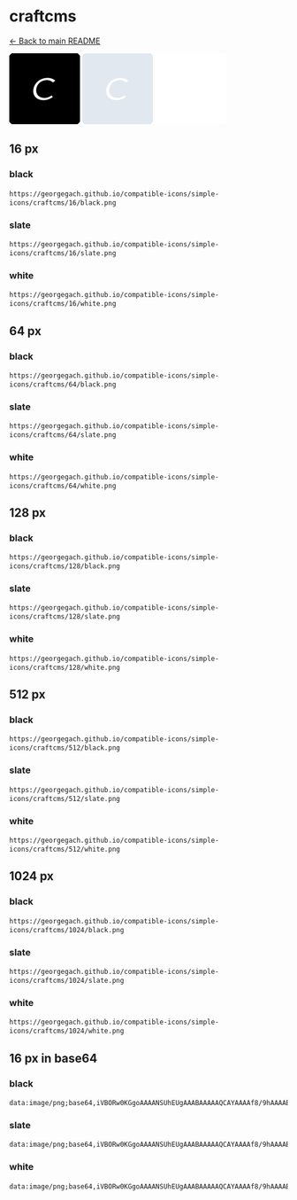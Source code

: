 # craftcms

[← Back to main README](../../README.md)


<img src="./128/black.png" width="128" alt="craftcms black icon" />
<img src="./128/slate.png" width="128" alt="craftcms slate icon" />
<img src="./128/white.png" width="128" alt="craftcms white icon" />

## 16 px

### black
```
https://georgegach.github.io/compatible-icons/simple-icons/craftcms/16/black.png
```

### slate
```
https://georgegach.github.io/compatible-icons/simple-icons/craftcms/16/slate.png
```

### white
```
https://georgegach.github.io/compatible-icons/simple-icons/craftcms/16/white.png
```

## 64 px

### black
```
https://georgegach.github.io/compatible-icons/simple-icons/craftcms/64/black.png
```

### slate
```
https://georgegach.github.io/compatible-icons/simple-icons/craftcms/64/slate.png
```

### white
```
https://georgegach.github.io/compatible-icons/simple-icons/craftcms/64/white.png
```

## 128 px

### black
```
https://georgegach.github.io/compatible-icons/simple-icons/craftcms/128/black.png
```

### slate
```
https://georgegach.github.io/compatible-icons/simple-icons/craftcms/128/slate.png
```

### white
```
https://georgegach.github.io/compatible-icons/simple-icons/craftcms/128/white.png
```

## 512 px

### black
```
https://georgegach.github.io/compatible-icons/simple-icons/craftcms/512/black.png
```

### slate
```
https://georgegach.github.io/compatible-icons/simple-icons/craftcms/512/slate.png
```

### white
```
https://georgegach.github.io/compatible-icons/simple-icons/craftcms/512/white.png
```

## 1024 px

### black
```
https://georgegach.github.io/compatible-icons/simple-icons/craftcms/1024/black.png
```

### slate
```
https://georgegach.github.io/compatible-icons/simple-icons/craftcms/1024/slate.png
```

### white
```
https://georgegach.github.io/compatible-icons/simple-icons/craftcms/1024/white.png
```

## 16 px in base64

### black
```
data:image/png;base64,iVBORw0KGgoAAAANSUhEUgAAABAAAAAQCAYAAAAf8/9hAAAABmJLR0QA/wD/AP+gvaeTAAAAmklEQVQ4jd3SMQrCQBCF4c8geAIVLLTyAJaCB7X2KpYWVikDoiAIFiIWm0qLbJmsMVr5YGFhZv55M7uQI+D54QnIe/Ey0E1lL9I6K/um+CeAfiJ2wxkHjDHFsK2DK9YRMscFZV1i0xK3MbZKOEw62GH0rjgFWGKDE47Y416X2DTCA4VqlAkWmNU1/IOPlGl435YKmWpZXSABxQtgHSv3Q0xTGwAAAABJRU5ErkJggg==
```

### slate
```
data:image/png;base64,iVBORw0KGgoAAAANSUhEUgAAABAAAAAQCAYAAAAf8/9hAAAABmJLR0QA/wD/AP+gvaeTAAAAw0lEQVQ4jcWSsUoDURREz1wCC2KrgoVNsLSwFPxQa//Ab7C0sLJc0AgSQXCxSpo9NoJFdkmyFk773px5d+7Ly/LzCTNPaNhDyprYzqaYARIazLymmH8pNDXZ/KM/A2ajJ6FD36SeE08iZ8LRbi/Qj1g3QlfxXHlX14M5i2XnJiD3FEGvt40w1sEDvcfbzKOAFFekvwVfkYXyCHwN3R0psb8IdaDeUZ7S5xI8hGyGDXawh/7/I5UyuN8dtSpiyzTICtJ+A3byTRc7RGYlAAAAAElFTkSuQmCC
```

### white
```
data:image/png;base64,iVBORw0KGgoAAAANSUhEUgAAABAAAAAQCAYAAAAf8/9hAAAABmJLR0QA/wD/AP+gvaeTAAAAn0lEQVQ4jd3SsQ4BURSE4W83Ek+AREEhHkAp8aBqr6JUqJSbCIlEohBRrOooVjTsYqlMe+/8d86cm0TECgM0faYLsiQi8hrmOySJiKhpBuk35p8AGhVnR+ywRgc9tN5NcMD0Bhlir2j9QWUlzpFgUpGwMsEC7VfmKsAYM2yxwRKnZxfLRjgjU4zSxQj9Zw/+wUdKlez3TeWpoqw6kBzZFXyvMS0eJUEEAAAAAElFTkSuQmCC
```

